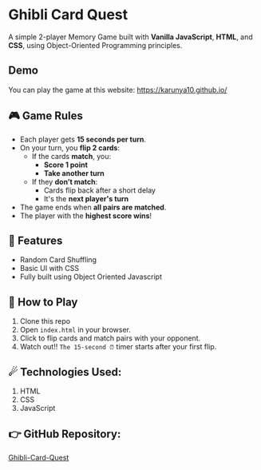 # Ghibli Card Quest

A simple 2-player Memory Game built with **Vanilla JavaScript**, **HTML**, and **CSS**, using Object-Oriented Programming principles.

## Demo

You can play the game at this website: https://karunya10.github.io/

## 🎮 Game Rules

- Each player gets **15 seconds per turn**.
- On your turn, you **flip 2 cards**:
  - If the cards **match**, you:
    - **Score 1 point**
    - **Take another turn**
  - If they **don’t match**:
    - Cards flip back after a short delay
    - It's the **next player's turn**
- The game ends when **all pairs are matched**.
- The player with the **highest score wins**!

## 🚀 Features

- Random Card Shuffling
- Basic UI with CSS
- Fully built using Object Oriented Javascript

## 🤼 How to Play

1. Clone this repo
2. Open `index.html` in your browser.
3. Click to flip cards and match pairs with your opponent.
4. Watch out!! `The 15-second ⏰` timer starts after your first flip.

## ☄ Technologies Used:

1. HTML
2. CSS
3. JavaScript

## 👉 GitHub Repository:

[Ghibli-Card-Quest](https://github.com/karunya10/ghibli-card-quest)
